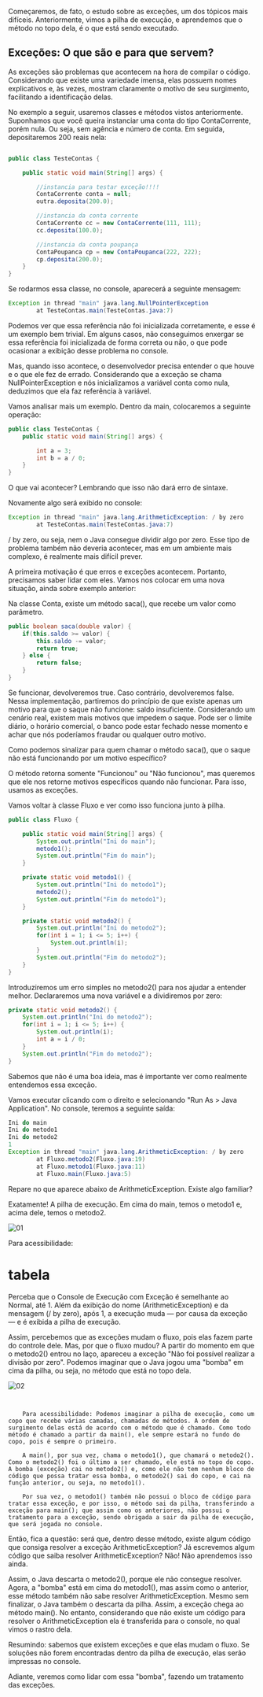 Começaremos, de fato, o estudo sobre as exceções, um dos tópicos mais difíceis. Anteriormente, vimos a pilha de execução, e aprendemos que o método no topo dela, é o que está sendo executado.

## Exceções: O que são e para que servem?

As exceções são problemas que acontecem na hora de compilar o código. Considerando que existe uma variedade imensa, elas possuem nomes explicativos e, às vezes, mostram claramente o motivo de seu surgimento, facilitando a identificação delas.

No exemplo a seguir, usaremos classes e métodos vistos anteriormente. Suponhamos que você queira instanciar uma conta do tipo ContaCorrente, porém nula. Ou seja, sem agência e número de conta. Em seguida, depositaremos 200 reais nela:

```java

public class TesteContas {

    public static void main(String[] args) {

        //instancia para testar exceção!!!!
        ContaCorrente conta = null;
        outra.deposita(200.0);

        //instancia da conta corrente
        ContaCorrente cc = new ContaCorrente(111, 111);
        cc.deposita(100.0);

        //instancia da conta poupança
        ContaPoupanca cp = new ContaPoupanca(222, 222);
        cp.deposita(200.0);
    }
}
```

Se rodarmos essa classe, no console, aparecerá a seguinte mensagem:

```java
Exception in thread "main" java.lang.NullPointerException
        at TesteContas.main(TesteContas.java:7)
```

Podemos ver que essa referência não foi inicializada corretamente, e esse é um exemplo bem trivial. Em alguns casos, não conseguimos enxergar se essa referência foi inicializada de forma correta ou não, o que pode ocasionar a exibição desse problema no console.

Mas, quando isso acontece, o desenvolvedor precisa entender o que houve e o que ele fez de errado. Considerando que a exceção se chama NullPointerException e nós inicializamos a variável conta como nula, deduzimos que ela faz referência à variável.

Vamos analisar mais um exemplo. Dentro da main, colocaremos a seguinte operação:

```java
public class TesteContas {
    public static void main(String[] args) {

        int a = 3;
        int b = a / 0;
    }
}
```

O que vai acontecer? Lembrando que isso não dará erro de sintaxe.

Novamente algo será exibido no console:

```java
Exception in thread "main" java.lang.ArithmeticException: / by zero
        at TesteContas.main(TesteContas.java:7)
```

/ by zero, ou seja, nem o Java consegue dividir algo por zero. Esse tipo de problema também não deveria acontecer, mas em um ambiente mais complexo, é realmente mais difícil prever.

A primeira motivação é que erros e exceções acontecem. Portanto, precisamos saber lidar com eles. Vamos nos colocar em uma nova situação, ainda sobre exemplo anterior:

Na classe Conta, existe um método saca(), que recebe um valor como parâmetro.

```java
public boolean saca(double valor) {
    if(this.saldo >= valor) {
        this.saldo -= valor;
        return true;
    } else {
        return false;
    }
}
```

Se funcionar, devolveremos true. Caso contrário, devolveremos false. Nessa implementação, partiremos do princípio de que existe apenas um motivo para que o saque não funcione: saldo insuficiente. Considerando um cenário real, existem mais motivos que impedem o saque. Pode ser o limite diário, o horário comercial, o banco pode estar fechado nesse momento e achar que nós poderíamos fraudar ou qualquer outro motivo.

Como podemos sinalizar para quem chamar o método saca(), que o saque não está funcionando por um motivo específico?

O método retorna somente "Funcionou" ou "Não funcionou", mas queremos que ele nos retorne motivos específicos quando não funcionar. Para isso, usamos as exceções.

Vamos voltar à classe Fluxo e ver como isso funciona junto à pilha.

```java
public class Fluxo {

    public static void main(String[] args) {
        System.out.println("Ini do main");
        metodo1();
        System.out.println("Fim do main");
    }

    private static void metodo1() {
        System.out.println("Ini do metodo1");
        metodo2();
        System.out.println("Fim do metodo1");
    }

    private static void metodo2() {
        System.out.println("Ini do metodo2");
        for(int i = 1; i <= 5; i++) {
            System.out.println(i);
        }
        System.out.println("Fim do metodo2");
    }
}
```

Introduziremos um erro simples no metodo2() para nos ajudar a entender melhor. Declararemos uma nova variável e a dividiremos por zero:

```java
private static void metodo2() {
    System.out.println("Ini do metodo2");
    for(int i = 1; i <= 5; i++) {
        System.out.println(i);
        int a = i / 0;
    }
    System.out.println("Fim do metodo2");
}
```

Sabemos que não é uma boa ideia, mas é importante ver como realmente entendemos essa exceção.

Vamos executar clicando com o direito e selecionando "Run As > Java Application". No console, teremos a seguinte saída:

```java
Ini do main
Ini do metodo1
Ini do metodo2
1
Exception in thread "main" java.lang.ArithmeticException: / by zero
        at Fluxo.metodo2(Fluxo.java:19)
        at Fluxo.metodo1(Fluxo.java:11)
        at Fluxo.main(Fluxo.java:5)
```

Repare no que aparece abaixo de ArithmeticException. Existe algo familiar?

Exatamente! A pilha de execução. Em cima do main, temos o metodo1 e, acima dele, temos o metodo2.

![01]()

Para acessibilidade:

# tabela

Perceba que o Console de Execução com Exceção é semelhante ao Normal, até 1. Além da exibição do nome (ArithmeticException) e da mensagem (/ by zero), após 1, a execução muda — por causa da exceção — e é exibida a pilha de execução.

Assim, percebemos que as exceções mudam o fluxo, pois elas fazem parte do controle dele. Mas, por que o fluxo mudou? A partir do momento em que o metodo2() entrou no laço, apareceu a exceção "Não foi possível realizar a divisão por zero". Podemos imaginar que o Java jogou uma "bomba" em cima da pilha, ou seja, no método que está no topo dela.

![02]()

```


    Para acessibilidade: Podemos imaginar a pilha de execução, como um copo que recebe várias camadas, chamadas de métodos. A ordem de surgimento delas está de acordo com o método que é chamado. Como todo método é chamado a partir da main(), ele sempre estará no fundo do copo, pois é sempre o primeiro.

    A main(), por sua vez, chama o metodo1(), que chamará o metodo2(). Como o metodo2() foi o último a ser chamado, ele está no topo do copo. A bomba (exceção) cai no metodo2() e, como ele não tem nenhum bloco de código que possa tratar essa bomba, o metodo2() sai do copo, e cai na função anterior, ou seja, no metodo1().

    Por sua vez, o metodo1() também não possui o bloco de código para tratar essa exceção, e por isso, o método sai da pilha, transferindo a exceção para main(); que assim como os anteriores, não possui o tratamento para a exceção, sendo obrigada a sair da pilha de execução, que será jogada no console.

```

Então, fica a questão: será que, dentro desse método, existe algum código que consiga resolver a exceção ArithmeticException? Já escrevemos algum código que saiba resolver ArithmeticException? Não! Não aprendemos isso ainda.

Assim, o Java descarta o metodo2(), porque ele não consegue resolver. Agora, a "bomba" está em cima do metodo1(), mas assim como o anterior, esse método também não sabe resolver ArithmeticException. Mesmo sem finalizar, o Java também o descarta da pilha. Assim, a exceção chega ao método main(). No entanto, considerando que não existe um código para resolver o ArithmeticException ela é transferida para o console, no qual vimos o rastro dela.

Resumindo: sabemos que existem exceções e que elas mudam o fluxo. Se soluções não forem encontradas dentro da pilha de execução, elas serão impressas no console.

Adiante, veremos como lidar com essa "bomba", fazendo um tratamento das exceções.


